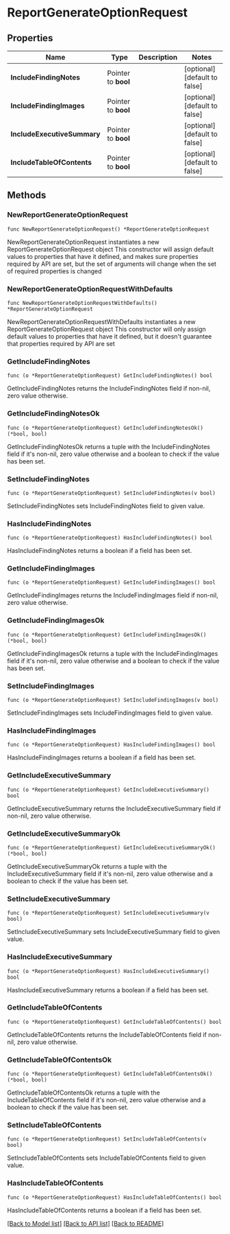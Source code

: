 # ReportGenerateOptionRequest

## Properties

Name | Type | Description | Notes
------------ | ------------- | ------------- | -------------
**IncludeFindingNotes** | Pointer to **bool** |  | [optional] [default to false]
**IncludeFindingImages** | Pointer to **bool** |  | [optional] [default to false]
**IncludeExecutiveSummary** | Pointer to **bool** |  | [optional] [default to false]
**IncludeTableOfContents** | Pointer to **bool** |  | [optional] [default to false]

## Methods

### NewReportGenerateOptionRequest

`func NewReportGenerateOptionRequest() *ReportGenerateOptionRequest`

NewReportGenerateOptionRequest instantiates a new ReportGenerateOptionRequest object
This constructor will assign default values to properties that have it defined,
and makes sure properties required by API are set, but the set of arguments
will change when the set of required properties is changed

### NewReportGenerateOptionRequestWithDefaults

`func NewReportGenerateOptionRequestWithDefaults() *ReportGenerateOptionRequest`

NewReportGenerateOptionRequestWithDefaults instantiates a new ReportGenerateOptionRequest object
This constructor will only assign default values to properties that have it defined,
but it doesn't guarantee that properties required by API are set

### GetIncludeFindingNotes

`func (o *ReportGenerateOptionRequest) GetIncludeFindingNotes() bool`

GetIncludeFindingNotes returns the IncludeFindingNotes field if non-nil, zero value otherwise.

### GetIncludeFindingNotesOk

`func (o *ReportGenerateOptionRequest) GetIncludeFindingNotesOk() (*bool, bool)`

GetIncludeFindingNotesOk returns a tuple with the IncludeFindingNotes field if it's non-nil, zero value otherwise
and a boolean to check if the value has been set.

### SetIncludeFindingNotes

`func (o *ReportGenerateOptionRequest) SetIncludeFindingNotes(v bool)`

SetIncludeFindingNotes sets IncludeFindingNotes field to given value.

### HasIncludeFindingNotes

`func (o *ReportGenerateOptionRequest) HasIncludeFindingNotes() bool`

HasIncludeFindingNotes returns a boolean if a field has been set.

### GetIncludeFindingImages

`func (o *ReportGenerateOptionRequest) GetIncludeFindingImages() bool`

GetIncludeFindingImages returns the IncludeFindingImages field if non-nil, zero value otherwise.

### GetIncludeFindingImagesOk

`func (o *ReportGenerateOptionRequest) GetIncludeFindingImagesOk() (*bool, bool)`

GetIncludeFindingImagesOk returns a tuple with the IncludeFindingImages field if it's non-nil, zero value otherwise
and a boolean to check if the value has been set.

### SetIncludeFindingImages

`func (o *ReportGenerateOptionRequest) SetIncludeFindingImages(v bool)`

SetIncludeFindingImages sets IncludeFindingImages field to given value.

### HasIncludeFindingImages

`func (o *ReportGenerateOptionRequest) HasIncludeFindingImages() bool`

HasIncludeFindingImages returns a boolean if a field has been set.

### GetIncludeExecutiveSummary

`func (o *ReportGenerateOptionRequest) GetIncludeExecutiveSummary() bool`

GetIncludeExecutiveSummary returns the IncludeExecutiveSummary field if non-nil, zero value otherwise.

### GetIncludeExecutiveSummaryOk

`func (o *ReportGenerateOptionRequest) GetIncludeExecutiveSummaryOk() (*bool, bool)`

GetIncludeExecutiveSummaryOk returns a tuple with the IncludeExecutiveSummary field if it's non-nil, zero value otherwise
and a boolean to check if the value has been set.

### SetIncludeExecutiveSummary

`func (o *ReportGenerateOptionRequest) SetIncludeExecutiveSummary(v bool)`

SetIncludeExecutiveSummary sets IncludeExecutiveSummary field to given value.

### HasIncludeExecutiveSummary

`func (o *ReportGenerateOptionRequest) HasIncludeExecutiveSummary() bool`

HasIncludeExecutiveSummary returns a boolean if a field has been set.

### GetIncludeTableOfContents

`func (o *ReportGenerateOptionRequest) GetIncludeTableOfContents() bool`

GetIncludeTableOfContents returns the IncludeTableOfContents field if non-nil, zero value otherwise.

### GetIncludeTableOfContentsOk

`func (o *ReportGenerateOptionRequest) GetIncludeTableOfContentsOk() (*bool, bool)`

GetIncludeTableOfContentsOk returns a tuple with the IncludeTableOfContents field if it's non-nil, zero value otherwise
and a boolean to check if the value has been set.

### SetIncludeTableOfContents

`func (o *ReportGenerateOptionRequest) SetIncludeTableOfContents(v bool)`

SetIncludeTableOfContents sets IncludeTableOfContents field to given value.

### HasIncludeTableOfContents

`func (o *ReportGenerateOptionRequest) HasIncludeTableOfContents() bool`

HasIncludeTableOfContents returns a boolean if a field has been set.


[[Back to Model list]](../README.md#documentation-for-models) [[Back to API list]](../README.md#documentation-for-api-endpoints) [[Back to README]](../README.md)



